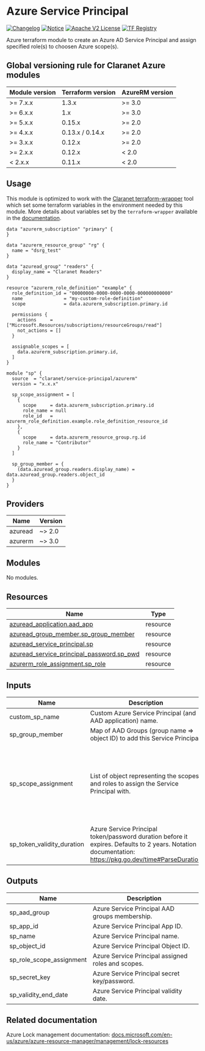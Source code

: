 # Azure Service Principal
[![Changelog](https://img.shields.io/badge/changelog-release-green.svg)](CHANGELOG.md) [![Notice](https://img.shields.io/badge/notice-copyright-yellow.svg)](NOTICE) [![Apache V2 License](https://img.shields.io/badge/license-Apache%20V2-orange.svg)](LICENSE) [![TF Registry](https://img.shields.io/badge/terraform-registry-blue.svg)](https://registry.terraform.io/modules/claranet/service-principal/azurerm/)

Azure terraform module to create an Azure AD Service Principal and assign specified role(s) to choosen Azure scope(s).

<!-- BEGIN_TF_DOCS -->
## Global versioning rule for Claranet Azure modules

| Module version | Terraform version | AzureRM version |
| -------------- | ----------------- | --------------- |
| >= 7.x.x       | 1.3.x             | >= 3.0          |
| >= 6.x.x       | 1.x               | >= 3.0          |
| >= 5.x.x       | 0.15.x            | >= 2.0          |
| >= 4.x.x       | 0.13.x / 0.14.x   | >= 2.0          |
| >= 3.x.x       | 0.12.x            | >= 2.0          |
| >= 2.x.x       | 0.12.x            | < 2.0           |
| <  2.x.x       | 0.11.x            | < 2.0           |

## Usage

This module is optimized to work with the [Claranet terraform-wrapper](https://github.com/claranet/terraform-wrapper) tool
which set some terraform variables in the environment needed by this module.
More details about variables set by the `terraform-wrapper` available in the [documentation](https://github.com/claranet/terraform-wrapper#environment).

```hcl
data "azurerm_subscription" "primary" {
}

data "azurerm_resource_group" "rg" {
  name = "dsrg_test"
}

data "azuread_group" "readers" {
  display_name = "Claranet Readers"
}

resource "azurerm_role_definition" "example" {
  role_definition_id = "00000000-0000-0000-0000-000000000000"
  name               = "my-custom-role-definition"
  scope              = data.azurerm_subscription.primary.id

  permissions {
    actions     = ["Microsoft.Resources/subscriptions/resourceGroups/read"]
    not_actions = []
  }

  assignable_scopes = [
    data.azurerm_subscription.primary.id,
  ]
}

module "sp" {
  source  = "claranet/service-principal/azurerm"
  version = "x.x.x"

  sp_scope_assignment = [
    {
      scope     = data.azurerm_subscription.primary.id
      role_name = null
      role_id   = azurerm_role_definition.example.role_definition_resource_id
    },
    {
      scope     = data.azurerm_resource_group.rg.id
      role_name = "Contributor"
    }
  ]

  sp_group_member = {
    (data.azuread_group.readers.display_name) = data.azuread_group.readers.object_id
  }
}
```

## Providers

| Name | Version |
|------|---------|
| azuread | ~> 2.0 |
| azurerm | ~> 3.0 |

## Modules

No modules.

## Resources

| Name | Type |
|------|------|
| [azuread_application.aad_app](https://registry.terraform.io/providers/hashicorp/azuread/latest/docs/resources/application) | resource |
| [azuread_group_member.sp_group_member](https://registry.terraform.io/providers/hashicorp/azuread/latest/docs/resources/group_member) | resource |
| [azuread_service_principal.sp](https://registry.terraform.io/providers/hashicorp/azuread/latest/docs/resources/service_principal) | resource |
| [azuread_service_principal_password.sp_pwd](https://registry.terraform.io/providers/hashicorp/azuread/latest/docs/resources/service_principal_password) | resource |
| [azurerm_role_assignment.sp_role](https://registry.terraform.io/providers/hashicorp/azurerm/latest/docs/resources/role_assignment) | resource |

## Inputs

| Name | Description | Type | Default | Required |
|------|-------------|------|---------|:--------:|
| custom\_sp\_name | Custom Azure Service Principal (and AAD application) name. | `string` | `""` | no |
| sp\_group\_member | Map of AAD Groups (group name => object ID) to add this Service Principal. | `map(string)` | `{}` | no |
| sp\_scope\_assignment | List of object representing the scopes and roles to assign the Service Principal with. | <pre>list(object({<br>    scope     = string<br>    role_name = string<br>    role_id   = optional(string)<br><br>    delegated_managed_identity_resource_id = optional(string)<br>    skip_service_principal_aad_check       = optional(bool, false)<br>  }))</pre> | `[]` | no |
| sp\_token\_validity\_duration | Azure Service Principal token/password duration before it expires. Defaults to 2 years. Notation documentation: https://pkg.go.dev/time#ParseDuration | `string` | `"17520h"` | no |

## Outputs

| Name | Description |
|------|-------------|
| sp\_aad\_group | Azure Service Principal AAD groups membership. |
| sp\_app\_id | Azure Service Principal App ID. |
| sp\_name | Azure Service Principal name. |
| sp\_object\_id | Azure Service Principal Object ID. |
| sp\_role\_scope\_assignment | Azure Service Principal assigned roles and scopes. |
| sp\_secret\_key | Azure Service Principal secret key/password. |
| sp\_validity\_end\_date | Azure Service Principal validity date. |
<!-- END_TF_DOCS -->
## Related documentation

Azure Lock management documentation: [docs.microsoft.com/en-us/azure/azure-resource-manager/management/lock-resources](https://docs.microsoft.com/en-us/azure/azure-resource-manager/management/lock-resources?tabs=json)
